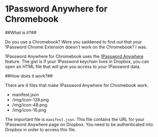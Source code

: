 1Password Anywhere for Chromebook
=============

##What is it?##

Do you use a Chromebook? Were you saddened to find out that your 1Password Chrome Extension doesn't work on the Chromebook? I was.

1Password Anywhere for Chromebook uses the [1Password Anywhere](http://help.agilebits.com/1Password3/1passwordanywhere.html) feature. The gist is if your 1Password keychain lives in Dropbox, you can open an HTML file that will give you access to your 1Password data.


##How does it work?##

There are 4 files that make 1Password Anywhere for Chromebook work.

* manifest.json
* /img/icon-128.png
* /img/icon-48.png
* /img/icon-16.png

The important file is ```manifest.json```. This file contains the URL for your 1Password Anywhere page on Dropbox. You need to be authenticated into Dropbox in order to access this file.
